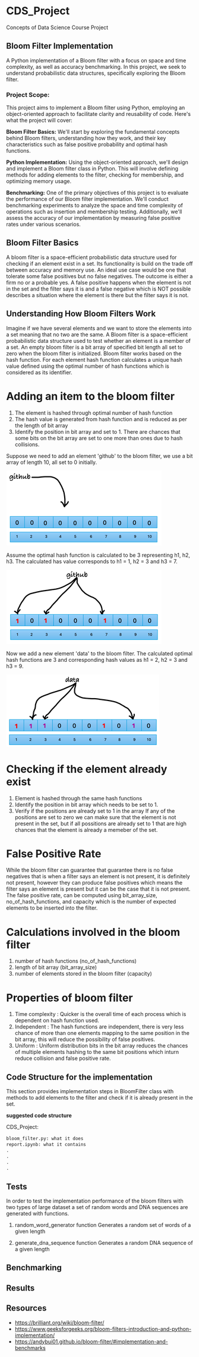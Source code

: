 # CDS_Project
Concepts of Data Science Course Project


## Bloom Filter Implementation

A Python implementation of a Bloom filter with a focus on space and time complexity, as well as accuracy benchmarking. In this project, we seek to understand probabilistic data structures, specifically exploring the Bloom filter. 

### Project Scope:

This project aims to implement a Bloom filter using Python, employing an object-oriented approach to facilitate clarity and reusability of code. Here's what the project will cover:

**Bloom Filter Basics:** We'll start by exploring the fundamental concepts behind Bloom filters, understanding how they work, and their key characteristics such as false positive probability and optimal hash functions.

**Python Implementation:** Using the object-oriented approach, we'll design and implement a Bloom filter class in Python. This will involve defining methods for adding elements to the filter, checking for membership, and optimizing memory usage.

**Benchmarking:** One of the primary objectives of this project is to evaluate the performance of our Bloom filter implementation. We'll conduct benchmarking experiments to analyze the space and time complexity of operations such as insertion and membership testing. Additionally, we'll assess the accuracy of our implementation by measuring false positive rates under various scenarios.


## Bloom Filter Basics

A bloom filter is a space-efficient probabilistic data structure used for checking if an element exist in a set. Its functionality is build on the trade off between accuracy and memory use. An ideal use case would be  one that tolerate some false positives but no false negatives. The outcome is either a firm no or a probable yes. A false positive happens when the element is not in the set and the filter says it is and a false negative which is NOT possible describes a situation where the element is there but the filter says it is not.

## Understanding How Bloom Filters Work

Imagine if we have several elements and we want to store the elements into a set meaning that no two are the same. A Bloom filter is a space-efficient probabilistic data structure used to test whether an element is a member of a set. An empty bloom filter is a bit array of specified bit length all set to zero when the bloom filter is initialized. Bloom filter works based on the hash function. For each element hash function calculates a unique hash value defined using the optimal number of hash functions which is considered as its identifier.

# Adding an item to the bloom filter

1. The element is hashed through optimal number of hash function
2. The hash value is generated from hash function and is reduced as per the length of bit array
3. Identify the position in bit array and set to 1.
There are chances that some bits on the bit array are set to one more than ones due to hash collisions.

Suppose we need to add an element 'github' to the bloom filter, we use a bit array of length 10, all set to 0 initially.

![alt text](https://github.com/Clare-Joyce/CDS_Project/blob/main/Figures/image_1.png)

Assume the optimal hash function is calculated to be 3 representing h1, h2, h3. The calculated has value corresponds to h1 = 1, h2 = 3 and h3 = 7.

![alt text](https://github.com/Clare-Joyce/CDS_Project/blob/main/Figures/image_2.png)

Now we add a new element 'data' to the bloom filter. The calculated optimal hash functions are 3 and corresponding hash values as h1 = 2, h2 = 3 and h3 = 9.

![alt text](https://github.com/Clare-Joyce/CDS_Project/blob/main/Figures/image_3.png)

# Checking if the element already exist

1. Element is hashed through the same hash functions
2. Identify the position in bit array which needs to be set to 1.
3. Verify if the positions are already set to 1 in the array
If any of the positions are set to zero we can make sure that the element is not present in the set, but if all possitions are already set to 1 that are high chances that the element is already a memeber of the set.



# False Positive Rate

While the bloom filter can guarantee that guarantee there is no false negatives that is when a filter says an element is not present, it is definitely not present, however they can produce false positives which means the filter says an element is present but it can be the case that it is not present. The false positive rate, can be computed using bit_array_size, no_of_hash_functions, and capacity which is the number of expected elements to be inserted into the filter.

# Calculations involved in the bloom filter

1. number of hash functions (no_of_hash_functions)
2. length of bit array (bit_array_size)
3. number of elements stored in the bloom filter (capacity)

# Properties of bloom filter

1. Time complexity : Quicker is the overall time of each process which is dependent on hash function used.
2. Independent : The hash functions are independent,  there is very less chance of more than one elements mapping to the same position in the bit array, this will reduce the possibility of false positives.
3. Uniform : Uniform distribution bits in the bit array reduces the chances of multiple elements hashing to the same bit positions which inturn reduce collision and false positive rate.

## Code Structure for the implementation

This section provides implementation steps in BloomFilter class with methods to add elements to the filter and check if it is already present in the set.


**suggested code structure**

CDS_Project:

    bloom_filter.py: what it does
    report.ipynb: what it contains
    .
    .
    .
    .

## Tests

In order to test the implementation performance of the bloom filters with two types of large dataset a set of random words and DNA sequences are generated with functions.

1. random_word_generator function
Generates a random set of words of a given length

2. generate_dna_sequence function
Generates a random DNA sequence of a given length



## Benchmarking


## Results

## Resources
* https://brilliant.org/wiki/bloom-filter/
* https://www.geeksforgeeks.org/bloom-filters-introduction-and-python-implementation/
* https://andybui01.github.io/bloom-filter/#implementation-and-benchmarks
